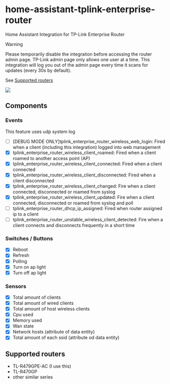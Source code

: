 # home-assistant-tplink-enterprise-router

Home Assistant Integration for TP-Link Enterprise Router

> [!WARNING]
> Please temporarily disable the integration before accessing the router admin page. TP-Link admin page only allows one user at a time. This integration will log you out of the admin page every time it scans for updates (every 30s by default).

See [Supported routers](#supports)

<img src="https://raw.githubusercontent.com/copydog/home-assistant-tplink-enterprise-router/refs/heads/main/docs/media/screenshot.png">

## Components
### Events
This feature uses udp system log 

- [ ] [DEBUG MODE ONLY]tplink_enterprise_router_wireless_web_login: Fired when a client (including this integration) logged into web management
- [x] tplink_enterprise_router_wireless_client_roamed: Fired when a client roamed to another access point (AP)
- [x] tplink_enterprise_router_wireless_client_connected: Fired when a client connected
- [x] tplink_enterprise_router_wireless_client_disconnected: Fired when a client disconnected
- [x] tplink_enterprise_router_wireless_client_changed: Fire when a client connected, disconnected or roamed from syslog
- [x] tplink_enterprise_router_wireless_client_updated: Fire when a client connected, disconnected or roamed from syslog and poll
- [ ] tplink_enterprise_router_dhcp_ip_assigned: Fired when router assigned ip to a client
- [ ] tplink_enterprise_router_unstable_wireless_client_detected: Fire when a client connects and disconnects frequently in a short time

### Switches / Buttons
- [x] Reboot
- [x] Refresh
- [x] Polling
- [x] Turn on ap light
- [x] Turn off ap light

### Sensors
- [x] Total amount of clients
- [x] Total amount of wired clients
- [x] Total amount of host wireless clients
- [x] Cpu used
- [x] Memory used
- [x] Wan state
- [x] Network hosts (attribute of data entity)
- [x] Total amount of each ssid (attribute od data entity)

## <a id="supports">Supported routers</a>
- TL-R479GPE-AC (I use this)
- TL-R470GP
- other similar series